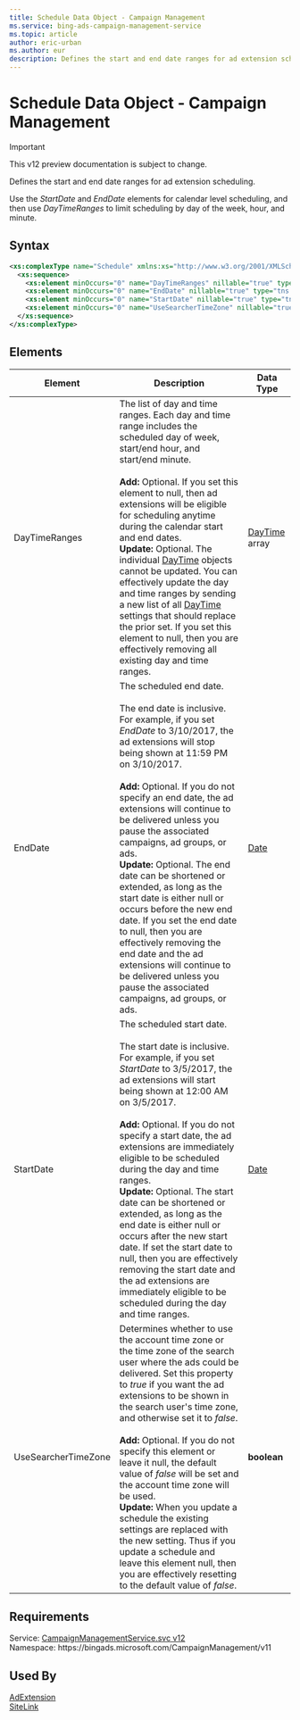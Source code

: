 ```yaml
---
title: Schedule Data Object - Campaign Management
ms.service: bing-ads-campaign-management-service
ms.topic: article
author: eric-urban
ms.author: eur
description: Defines the start and end date ranges for ad extension scheduling.
---
```

# Schedule Data Object - Campaign Management

> [!IMPORTANT]
> This v12 preview documentation is subject to change.

Defines the start and end date ranges for ad extension scheduling. 

Use the *StartDate* and *EndDate* elements for calendar level scheduling, and then use *DayTimeRanges* to limit scheduling by day of the week, hour, and minute. 

## Syntax
```xml
<xs:complexType name="Schedule" xmlns:xs="http://www.w3.org/2001/XMLSchema">
  <xs:sequence>
    <xs:element minOccurs="0" name="DayTimeRanges" nillable="true" type="tns:ArrayOfDayTime" />
    <xs:element minOccurs="0" name="EndDate" nillable="true" type="tns:Date" />
    <xs:element minOccurs="0" name="StartDate" nillable="true" type="tns:Date" />
    <xs:element minOccurs="0" name="UseSearcherTimeZone" nillable="true" type="xs:boolean" />
  </xs:sequence>
</xs:complexType>
```

## <a name="elements"></a>Elements

|Element|Description|Data Type|
|-----------|---------------|-------------|
|<a name="daytimeranges"></a>DayTimeRanges|The list of day and time ranges. Each day and time range includes the scheduled day of week, start/end hour, and start/end minute.<br/><br/>**Add:** Optional. If you set this element to null, then ad extensions will be eligible for scheduling anytime during the calendar start and end dates.<br/>**Update:** Optional. The individual [DayTime](../campaign-management-service/daytime.md) objects cannot be updated. You can effectively update the day and time ranges by sending a new list of all [DayTime](../campaign-management-service/daytime.md) settings that should replace the prior set. If you set this element to null, then you are effectively removing all existing day and time ranges.|[DayTime](daytime.md) array|
|<a name="enddate"></a>EndDate|The scheduled end date. <br /><br />The end date is inclusive. For example, if you set *EndDate* to 3/10/2017, the ad extensions will stop being shown at 11:59 PM on 3/10/2017.<br/><br/>**Add:** Optional. If you do not specify an end date, the ad extensions will continue to be delivered unless you pause the associated campaigns, ad groups, or ads.<br/>**Update:** Optional. The end date can be shortened or extended, as long as the start date is either null or occurs before the new end date. If you set the end date to null, then you are effectively removing the end date and the ad extensions will continue to be delivered unless you pause the associated campaigns, ad groups, or ads. |[Date](date.md)|
|<a name="startdate"></a>StartDate|The scheduled start date. <br /><br />The start date is inclusive. For example, if you set *StartDate* to 3/5/2017, the ad extensions will start being shown at 12:00 AM on 3/5/2017.<br/><br/>**Add:** Optional. If you do not specify a start date, the ad extensions are immediately eligible to be scheduled during the day and time ranges.<br/>**Update:** Optional. The start date can be shortened or extended, as long as the end date is either null or occurs after the new start date. If set the start date to null, then you are effectively removing the start date and the ad extensions are immediately eligible to be scheduled during the day and time ranges.|[Date](date.md)|
|<a name="usesearchertimezone"></a>UseSearcherTimeZone|Determines whether to use the account time zone or the time zone of the search user where the ads could be delivered. Set this property to *true* if you want the ad extensions to be shown in the search user's time zone, and otherwise set it to *false*. <br/><br/>**Add:** Optional. If you do not specify this element or leave it null, the default value of *false* will be set and the account time zone will be used. <br/>**Update:** When you update a schedule the existing settings are replaced with the new setting. Thus if you update a schedule and leave this element null, then you are effectively resetting to the default value of *false*. |**boolean**|

## Requirements
Service: [CampaignManagementService.svc v12](https://campaign.api.bingads.microsoft.com/Api/Advertiser/CampaignManagement/v11/CampaignManagementService.svc)  
Namespace: https\://bingads.microsoft.com/CampaignManagement/v11  

## Used By
[AdExtension](adextension.md)  
[SiteLink](sitelink.md)  
